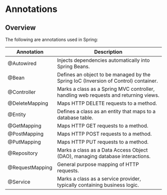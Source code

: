 # Annotations

## Overview
The following are annotations used in Spring:

| Annotation      | Description                                                                          |
|-----------------|--------------------------------------------------------------------------------------|
| @Autowired      | Injects dependencies automatically into Spring Beans.                                |
| @Bean           | Defines an object to be managed by the Spring IoC (Inversion of Control) container.  |
| @Controller     | Marks a class as a Spring MVC controller, handling web requests and returning views. |
| @DeleteMapping  | Maps HTTP DELETE requests to a method.                                               |
| @Entity         | Defines a class as an entity that maps to a database table.                          |
| @GetMapping     | Maps HTTP GET requests to a method.                                                  |
| @PostMapping    | Maps HTTP POST requests to a method.                                                 |
| @PutMapping     | Maps HTTP PUT requests to a method.                                                  |
| @Repository     | Marks a class as a Data Access Object (DAO), managing database interactions.         |
| @RequestMapping | General purpose mapping of HTTP requests.                                            |
| @Service        | Marks a class as a service provider, typically containing business logic.            |


